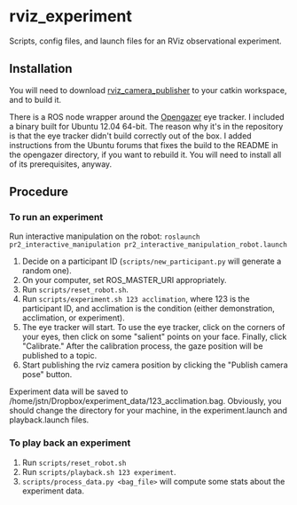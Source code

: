 # rviz_experiment

Scripts, config files, and launch files for an RViz observational experiment.

## Installation
You will need to download [rviz_camera_publisher](https://github.com/jstnhuang/rviz_camera_publisher) to your catkin workspace, and to build it.

There is a ROS node wrapper around the [Opengazer](http://www.inference.phy.cam.ac.uk/opengazer/) eye tracker. I included a binary built for Ubuntu 12.04 64-bit. The reason why it's in the repository is that the eye tracker didn't build correctly out of the box. I added instructions from the Ubuntu forums that fixes the build to the README in the opengazer directory, if you want to rebuild it. You will need to install all of its prerequisites, anyway.

## Procedure
### To run an experiment
Run interactive manipulation on the robot: `roslaunch pr2_interactive_manipulation pr2_interactive_manipulation_robot.launch`

1. Decide on a participant ID (`scripts/new_participant.py` will generate a random one).
1. On your computer, set ROS_MASTER_URI appropriately.
2. Run `scripts/reset_robot.sh`.
3. Run `scripts/experiment.sh 123 acclimation`, where 123 is the participant ID, and acclimation is the condition (either demonstration, acclimation, or experiment).
4. The eye tracker will start. To use the eye tracker, click on the corners of your eyes, then click on some "salient" points on your face. Finally, click "Calibrate." After the calibration process, the gaze position will be published to a topic.
5. Start publishing the rviz camera position by clicking the "Publish camera pose" button.

Experiment data will be saved to /home/jstn/Dropbox/experiment_data/123_acclimation.bag. Obviously, you should change the directory for your machine, in the experiment.launch and playback.launch files.

### To play back an experiment
1. Run `scripts/reset_robot.sh`
1. Run `scripts/playback.sh 123 experiment`.
2. `scripts/process_data.py <bag_file>` will compute some stats about the experiment data.
